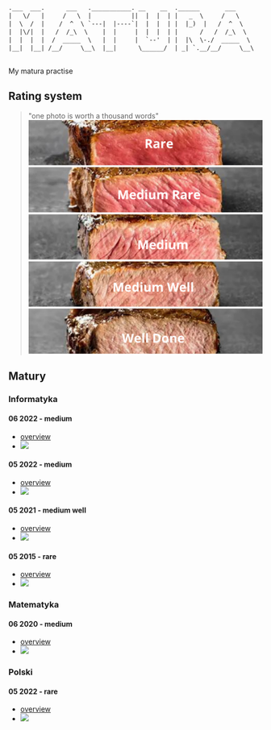 ```
.___  ___.      ___   .___________. __    __  .______       ___      
|   \/   |     /   \  |           ||  |  |  | |   _  \     /   \     
|  \  /  |    /  ^  \ `---|  |----`|  |  |  | |  |_)  |   /  ^  \    
|  |\/|  |   /  /_\  \    |  |     |  |  |  | |      /   /  /_\  \   
|  |  |  |  /  _____  \   |  |     |  `--'  | |  |\  \-./  _____  \  
|__|  |__| /__/     \__\  |__|      \______/  | _| `.__/__/     \__\ 
                                                                     
```
My matura practise 


## Rating system
> "one photo is worth a thousand words"
![rating system categories](non-educational/rating_system.png)


## Matury

### Informatyka
#### 06 2022 - medium
- [overview](informatyka/202206/)
- ![](https://us-central1-progress-markdown.cloudfunctions.net/progress/17)

#### 05 2022 - medium
- [overview](informatyka/202205/)
- ![](https://us-central1-progress-markdown.cloudfunctions.net/progress/60)

#### 05 2021 - medium well
- [overview](informatyka/202105/)
- ![](https://us-central1-progress-markdown.cloudfunctions.net/progress/80)

#### 05 2015 - rare
- [overview](informatyka/201505/)
- ![](https://us-central1-progress-markdown.cloudfunctions.net/progress/20)

### Matematyka
#### 06 2020 - medium
- [overview](matematyka/062020/)
- ![](https://us-central1-progress-markdown.cloudfunctions.net/progress/60)

### Polski
#### 05 2022 - rare
- [overview](polski/202205/)
- ![](https://us-central1-progress-markdown.cloudfunctions.net/progress/20)